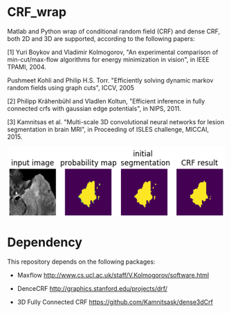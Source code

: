 # CRF_wrap
Matlab and Python wrap of conditional random field (CRF) and dense CRF, both 2D and 3D are supported, according to the following papers:

[1] Yuri Boykov and Vladimir Kolmogorov, "An experimental comparison of min-cut/max-flow algorithms for energy minimization in vision", in IEEE TPAMI, 2004.

Pushmeet Kohli and Philip H.S. Torr. "Efficiently solving dynamic markov random fields using graph cuts", ICCV, 2005

[2] Philipp Krähenbühl and Vladlen Koltun, "Efficient inference in fully connected crfs with gaussian edge potentials", in NIPS, 2011.

[3] Kamnitsas et al. "Multi-scale 3D convolutional neural networks for lesion segmentation in brain MRI", in Proceeding of ISLES challenge, MICCAI, 2015.

![crf_2d](./data/crf_2d.png)

# Dependency
This repository depends on the following packages:

* Maxflow  http://www.cs.ucl.ac.uk/staff/V.Kolmogorov/software.html 

* DenceCRF http://graphics.stanford.edu/projects/drf/

* 3D Fully Connected CRF https://github.com/Kamnitsask/dense3dCrf
